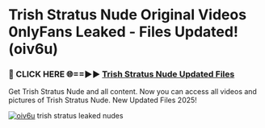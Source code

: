 # Trish Stratus Nude Original Videos 0nlyFans Leaked - Files Updated! (oiv6u)

<h3>🔴 CLICK HERE 🌐==►► <a href="https://tinyurl.com/4mcuefdz" rel="nofollow">Trish Stratus Nude Updated Files</a></h3>

Get Trish Stratus Nude and all content. Now you can access all videos and pictures of Trish Stratus Nude. New Updated Files 2025!

[![oiv6u](https://i.imgur.com/StAQSOY.gif)](https://tinyurl.com/4mcuefdz)
trish stratus leaked nudes